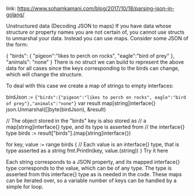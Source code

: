 link:
https://www.sohamkamani.com/blog/2017/10/18/parsing-json-in-golang/

Unstructured data (Decoding JSON to maps)
If you have data whose structure or property names you are not certain of, you cannot use structs to unmarshal your data. Instead you can use maps. Consider some JSON of the form:

{
  "birds": {
    "pigeon":"likes to perch on rocks",
    "eagle":"bird of prey"
  },
  "animals": "none"
}
There is no struct we can build to represent the above data for all cases since the keys corresponding to the birds can change, which will change the structure.

To deal with this case we create a map of strings to empty interfaces:

birdJson := `{"birds":{"pigeon":"likes to perch on rocks", eagle":"bird of prey"},"animals":"none"}`
var result map[string]interface{}
json.Unmarshal([]byte(birdJson), &result)

// The object stored in the "birds" key is also stored as 
// a map[string]interface{} type, and its type is asserted from
// the interface{} type
birds := result["birds"].(map[string]interface{})

for key, value := range birds {
  // Each value is an interface{} type, that is type asserted as a string
  fmt.Println(key, value.(string))
}
Try it here

Each string corresponds to a JSON property, and its mapped interface{} type corresponds to the value, which can be of any type. The type is asserted from this interface{} type as is needed in the code. These maps can be iterated over, so a variable number of keys can be handled by a simple for loop.